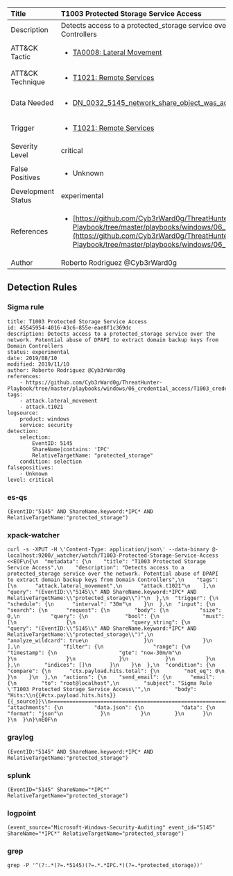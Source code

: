 | Title                | T1003 Protected Storage Service Access                                                                                                                                                 |
|:---------------------|:------------------------------------------------------------------------------------------------------------------------------------------------------------|
| Description          | Detects access to a protected_storage service over the network. Potential abuse of DPAPI to extract domain backup keys from Domain Controllers                                                                                                                                           |
| ATT&amp;CK Tactic    |  <ul><li>[TA0008: Lateral Movement](https://attack.mitre.org/tactics/TA0008)</li></ul>  |
| ATT&amp;CK Technique | <ul><li>[T1021: Remote Services](https://attack.mitre.org/techniques/T1021)</li></ul>  |
| Data Needed          | <ul><li>[DN_0032_5145_network_share_object_was_accessed_detailed](../Data_Needed/DN_0032_5145_network_share_object_was_accessed_detailed.md)</li></ul>  |
| Trigger              | <ul><li>[T1021: Remote Services](../Triggers/T1021.md)</li></ul>  |
| Severity Level       | critical |
| False Positives      | <ul><li>Unknown</li></ul>  |
| Development Status   | experimental |
| References           | <ul><li>[https://github.com/Cyb3rWard0g/ThreatHunter-Playbook/tree/master/playbooks/windows/06_credential_access/T1003_credential_dumping/domain_dpapi_backupkey_extraction.md](https://github.com/Cyb3rWard0g/ThreatHunter-Playbook/tree/master/playbooks/windows/06_credential_access/T1003_credential_dumping/domain_dpapi_backupkey_extraction.md)</li></ul>  |
| Author               | Roberto Rodriguez @Cyb3rWard0g |


## Detection Rules

### Sigma rule

```
title: T1003 Protected Storage Service Access
id: 45545954-4016-43c6-855e-eae8f1c369dc
description: Detects access to a protected_storage service over the network. Potential abuse of DPAPI to extract domain backup keys from Domain Controllers
status: experimental
date: 2019/08/10
modified: 2019/11/10
author: Roberto Rodriguez @Cyb3rWard0g
references:
    - https://github.com/Cyb3rWard0g/ThreatHunter-Playbook/tree/master/playbooks/windows/06_credential_access/T1003_credential_dumping/domain_dpapi_backupkey_extraction.md
tags:
    - attack.lateral_movement
    - attack.t1021
logsource:
    product: windows
    service: security
detection:
    selection: 
        EventID: 5145
        ShareName|contains: 'IPC'
        RelativeTargetName: "protected_storage"
    condition: selection
falsepositives:
    - Unknown
level: critical
```





### es-qs
    
```
(EventID:"5145" AND ShareName.keyword:*IPC* AND RelativeTargetName:"protected_storage")
```


### xpack-watcher
    
```
curl -s -XPUT -H \'Content-Type: application/json\' --data-binary @- localhost:9200/_watcher/watch/T1003-Protected-Storage-Service-Access <<EOF\n{\n  "metadata": {\n    "title": "T1003 Protected Storage Service Access",\n    "description": "Detects access to a protected_storage service over the network. Potential abuse of DPAPI to extract domain backup keys from Domain Controllers",\n    "tags": [\n      "attack.lateral_movement",\n      "attack.t1021"\n    ],\n    "query": "(EventID:\\"5145\\" AND ShareName.keyword:*IPC* AND RelativeTargetName:\\"protected_storage\\")"\n  },\n  "trigger": {\n    "schedule": {\n      "interval": "30m"\n    }\n  },\n  "input": {\n    "search": {\n      "request": {\n        "body": {\n          "size": 0,\n          "query": {\n            "bool": {\n              "must": [\n                {\n                  "query_string": {\n                    "query": "(EventID:\\"5145\\" AND ShareName.keyword:*IPC* AND RelativeTargetName:\\"protected_storage\\")",\n                    "analyze_wildcard": true\n                  }\n                }\n              ],\n              "filter": {\n                "range": {\n                  "timestamp": {\n                    "gte": "now-30m/m"\n                  }\n                }\n              }\n            }\n          }\n        },\n        "indices": []\n      }\n    }\n  },\n  "condition": {\n    "compare": {\n      "ctx.payload.hits.total": {\n        "not_eq": 0\n      }\n    }\n  },\n  "actions": {\n    "send_email": {\n      "email": {\n        "to": "root@localhost",\n        "subject": "Sigma Rule \'T1003 Protected Storage Service Access\'",\n        "body": "Hits:\\n{{#ctx.payload.hits.hits}}{{_source}}\\n================================================================================\\n{{/ctx.payload.hits.hits}}",\n        "attachments": {\n          "data.json": {\n            "data": {\n              "format": "json"\n            }\n          }\n        }\n      }\n    }\n  }\n}\nEOF\n
```


### graylog
    
```
(EventID:"5145" AND ShareName.keyword:*IPC* AND RelativeTargetName:"protected_storage")
```


### splunk
    
```
(EventID="5145" ShareName="*IPC*" RelativeTargetName="protected_storage")
```


### logpoint
    
```
(event_source="Microsoft-Windows-Security-Auditing" event_id="5145" ShareName="*IPC*" RelativeTargetName="protected_storage")
```


### grep
    
```
grep -P '^(?:.*(?=.*5145)(?=.*.*IPC.*)(?=.*protected_storage))'
```



